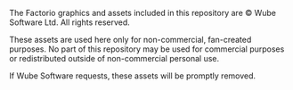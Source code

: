 The Factorio graphics and assets included in this repository are © Wube Software Ltd. All rights reserved.

These assets are used here only for non-commercial, fan-created purposes. No part of this repository may be used for commercial purposes or redistributed outside of non-commercial personal use.

If Wube Software requests, these assets will be promptly removed.